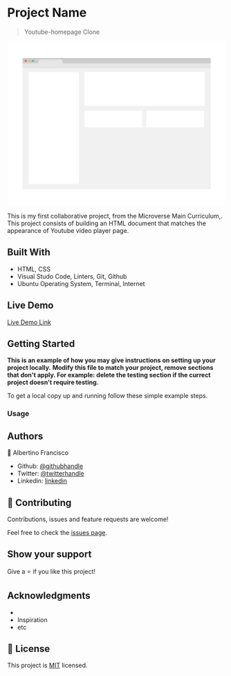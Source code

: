 # Project Name

> Youtube-homepage Clone

![screenshot](./app_screenshot.png)

 This is my first collaborative project, from the Microverse Main Curriculum,. This project consists of building an HTML document that matches the appearance of Youtube video player page.

## Built With

- HTML, CSS
- Visual Studo Code, Linters, Git, Github
- Ubuntu Operating System, Terminal, Internet

## Live Demo

[Live Demo Link](https://github.com/Albertino2020/Youtube-homepage/tree/working-branch)


## Getting Started

**This is an example of how you may give instructions on setting up your project locally.**
**Modify this file to match your project, remove sections that don't apply. For example: delete the testing section if the currect project doesn't require testing.**


To get a local copy up and running follow these simple example steps.

### Usage



## Authors

👤 Albertino Francisco

- Github: [@githubhandle](https://github.com/githubhandle)
- Twitter: [@twitterhandle](https://twitter.com/twitterhandle)
- Linkedin: [linkedin](https://linkedin.com/linkedinhandle)


## 🤝 Contributing

Contributions, issues and feature requests are welcome!

Feel free to check the [issues page](issues/).

## Show your support

Give a ⭐️ if you like this project!

## Acknowledgments

-
- Inspiration
- etc

## 📝 License

This project is [MIT](lic.url) licensed.
